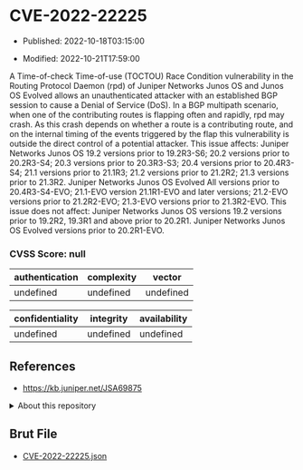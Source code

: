 # CVE-2022-22225

- Published: 2022-10-18T03:15:00

- Modified: 2022-10-21T17:59:00

A Time-of-check Time-of-use (TOCTOU) Race Condition vulnerability in the Routing Protocol Daemon (rpd) of Juniper Networks Junos OS and Junos OS Evolved allows an unauthenticated attacker with an established BGP session to cause a Denial of Service (DoS). In a BGP multipath scenario, when one of the contributing routes is flapping often and rapidly, rpd may crash. As this crash depends on whether a route is a contributing route, and on the internal timing of the events triggered by the flap this vulnerability is outside the direct control of a potential attacker. This issue affects: Juniper Networks Junos OS 19.2 versions prior to 19.2R3-S6; 20.2 versions prior to 20.2R3-S4; 20.3 versions prior to 20.3R3-S3; 20.4 versions prior to 20.4R3-S4; 21.1 versions prior to 21.1R3; 21.2 versions prior to 21.2R2; 21.3 versions prior to 21.3R2. Juniper Networks Junos OS Evolved All versions prior to 20.4R3-S4-EVO; 21.1-EVO version 21.1R1-EVO and later versions; 21.2-EVO versions prior to 21.2R2-EVO; 21.3-EVO versions prior to 21.3R2-EVO. This issue does not affect: Juniper Networks Junos OS versions 19.2 versions prior to 19.2R2, 19.3R1 and above prior to 20.2R1. Juniper Networks Junos OS Evolved versions prior to 20.2R1-EVO.

### CVSS Score: **null**

| authentication | complexity | vector |
| --- | --- | --- |
| undefined | undefined | undefined |

| confidentiality | integrity | availability |
| --- | --- | --- |
| undefined | undefined | undefined |

## References

* https://kb.juniper.net/JSA69875

<details>
<summary>About this repository</summary> 

  This repository is part of the project [Live Hack CVE](https://github.com/Live-Hack-CVE). Main website can be found [www.live-hack.org](https://www.live-hack.org) 
  
  Made by [Sn0wAlice](https://github.com/Sn0wAlice) for the people that care about security and need to have a feed of the latest CVEs. Hope you enjoy it, don't forget to star the repo and follow me on [Twitter](https://twitter.com/Sn0wAlice) and [Github](https://github.com/Sn0wAlice). And that is my [personnal website](https://www.alice-snow.me/)

  - [Home Page](https://github.com/Live-Hack-CVE)
  - [Framework](https://github.com/Live-Hack-CVE/cve-framework)
  - [CVE database](https://github.com/Live-Hack-CVE/full_database)
  - [Changelog](https://github.com/Live-Hack-CVE/Changelog)
</details>

## Brut File

* [CVE-2022-22225.json](https://raw.githubusercontent.com/Live-Hack-CVE/full_database/main/cves/2022/CVE-2022-22225.json)

